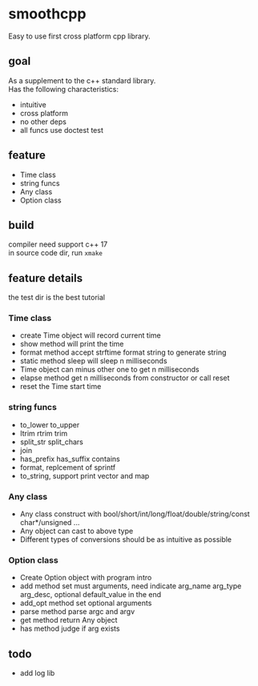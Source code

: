 # smoothcpp
Easy to use first cross platform cpp library.

## goal
As a supplement to the c++ standard library.  
Has the following characteristics:  
* intuitive
* cross platform
* no other deps
* all funcs use doctest test

## feature
* Time class
* string funcs
* Any class
* Option class

## build
compiler need support c++ 17  
in source code dir, run `xmake`  

## feature details
the test dir is the best tutorial

### Time class
* create Time object will record current time
* show method will print the time
* format method accept strftime format string to generate string
* static method sleep will sleep n milliseconds
* Time object can minus other one to get n milliseconds
* elapse method get n milliseconds from constructor or call reset
* reset the Time start time

### string funcs
* to_lower to_upper
* ltrim rtrim trim
* split_str split_chars
* join
* has_prefix has_suffix contains
* format, replcement of sprintf
* to_string, support print vector and map

### Any class
* Any class construct with bool/short/int/long/float/double/string/const char*/unsigned ...
* Any object can cast to above type
* Different types of conversions should be as intuitive as possible

### Option class
* Create Option object with program intro
* add method set must arguments, need indicate arg_name arg_type arg_desc, optional default_value in the end
* add_opt method set optional arguments
* parse method parse argc and argv
* get method return Any object
* has method judge if arg exists

## todo
* add log lib
